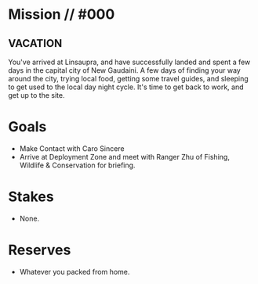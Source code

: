 # Mission // #000
## VACATION
   You've arrived at Linsaupra, and have successfully landed and spent a few days in the capital city of New Gaudaini. A few days of finding your way around the city, trying local food, getting some travel guides, and sleeping to get used to the local day night cycle. It's time to get back to work, and get up to the site.
# Goals
- Make Contact with Caro Sincere
- Arrive at Deployment Zone and meet with Ranger Zhu of Fishing, Wildlife & Conservation for briefing.

# Stakes
- None.

# Reserves
- Whatever you packed from home.
